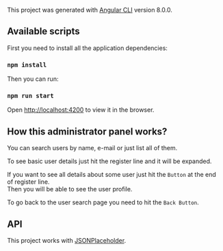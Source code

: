 This project was generated with [Angular CLI](https://github.com/angular/angular-cli) version 8.0.0.

## Available scripts

First you need to install all the application dependencies:

### `npm install`

Then you can run:

### `npm run start`

Open [http://localhost:4200](http://localhost:4200) to view it in the browser.

## How this administrator panel works?

You can search users by name, e-mail or just list all of them.

To see basic user details just hit the register line and it will be expanded.

If you want to see all details about some user just hit the `Button` at the end of register line.<br />
Then you will be able to see the user profile.

To go back to the user search page you need to hit the `Back Button`.

## API

This project works with [JSONPlaceholder](https://jsonplaceholder.typicode.com).
